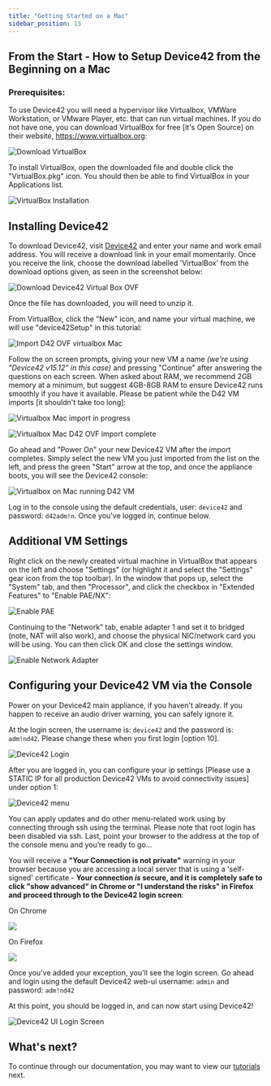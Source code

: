 ```yaml
---
title: "Getting Started on a Mac"
sidebar_position: 13
---
```


## From the Start - How to Setup Device42 from the Beginning on a Mac

### Prerequisites:

To use Device42 you will need a hypervisor like Virtualbox, VMWare Workstation, or VMware Player, etc. that can run virtual machines. If you do not have one, you can download VirtualBox for free \[it's Open Source\] on their website, https://www.virtualbox.org:

![Download VirtualBox](/assets/images/2016-01-08-get-started-mac-2.png)

To install VirtualBox, open the downloaded file and double click the "VirtualBox.pkg" icon. You should then be able to find VirtualBox in your Applications list.

![VirtualBox Installation](/assets/images/2016-01-08-get-started-mac-3.png)

## Installing Device42

To download Device42, visit [Device42](https://www.device42.com/download/) and enter your name and work email address. You will receive a download link in your email momentarily. Once you receive the link, choose the download labelled 'VirtualBox' from the download options given, as seen in the screenshot below: 

![Download Device42 Virtual Box OVF](/assets/images/DL_d42_HL-2019.png)

Once the file has downloaded, you will need to unzip it.

From VirtualBox, click the "New" icon, and name your virtual machine, we will use "device42Setup" in this tutorial: 

![Import D42 OVF virtualbox Mac](/assets/images/virtualbox-Mac_import_appliance-2019.png)

Follow the on screen prompts, giving your new VM a name _(we're using "Device42 v15.12" in this case)_ and pressing "Continue" after answering the questions on each screen. When asked about RAM, we recommend 2GB memory at a minimum, but suggest 4GB-8GB RAM to ensure Device42 runs smoothly if you have it available. Please be patient while the D42 VM imports \[it shouldn't take too long\]: 

![Virtualbox Mac import in progress](/assets/images/virtualbox_mac_importing_in_progress.png)

![Virtualbox Mac D42 OVF import complete](/assets/images/virtualbox_Mac_imported_d42VM-2019.png)

Go ahead and "Power On" your new Device42 VM after the import completes. Simply select the new VM you just imported from the list on the left, and press the green "Start" arrow at the top, and once the appliance boots, you will see the Device42 console:

![Virtualbox on Mac running D42 VM](/assets/images/vbox_mac_d42_running.png)

Log in to the console using the default credentials, user: `device42` and password: `d42adm!n`. Once you've logged in, continue below.

## Additional VM Settings

Right click on the newly created virtual machine in VirtualBox that appears on the left and choose "Settings" (or highlight it and select the "Settings" gear icon from the top toolbar). In the window that pops up, select the "System" tab, and then "Processor", and click the checkbox in "Extended Features" to "Enable PAE/NX": 

![Enable PAE](/assets/images/2016-01-08-get-started-mac-9.png)

Continuing to the "Network" tab, enable adapter 1 and set it to bridged (note, NAT will also work), and choose the physical NIC/network card you will be using. You can then click OK and close the settings window.

![Enable Network Adapter](/assets/images/2016-01-08-get-started-mac-10.png)

## Configuring your Device42 VM via the Console

Power on your Device42 main appliance, if you haven't already. If you happen to receive an audio driver warning, you can safely ignore it.

At the login screen, the username is: `device42` and the password is: `adm!nd42`. Please change these when you first login \[option 10\]. 

![Device42 Login](/assets/images/2016-01-08-get-started-mac-11.png)

After you are logged in, you can configure your ip settings \[Please use a STATIC IP for all production Device42 VMs to avoid connectivity issues\] under option 1: 

![Device42 menu](/assets/images/2016-01-08-get-started-mac-12.png)

You can apply updates and do other menu-related work using by connecting through ssh using the terminal. Please note that root login has been disabled via ssh. Last, point your browser to the address at the top of the console menu and you’re ready to go…

You will receive a **"Your Connection is not private"** warning in your browser because you are accessing a local server that is using a 'self-signed' certificate - **Your connection _is_ secure, and it is completely safe to click "show advanced" in Chrome or "I understand the risks" in Firefox and proceed through to the Device42 login screen**:

On Chrome

![](/assets/images/2016-01-08-get-started-mac-13.png)


On Firefox

![](/assets/images/add_self-signed-cert-exception.png)


Once you've added your exception, you'll see the login screen. Go ahead and login using the default Device42 web-ui username: `admin` and password: `adm!nd42`

At this point, you should be logged in, and can now start using Device42!

![Device42 UI Login Screen](/assets/images/d42_UI-LOGIN_SCREEN.png)

## What's next?

To continue through our documentation, you may want to view our [tutorials](getstarted/tutorials/device42-tutorial.md) next.
